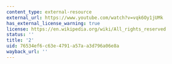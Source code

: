 ```yaml
---
content_type: external-resource
external_url: https://www.youtube.com/watch?v=vqk6Oy1jUMk
has_external_license_warning: true
license: https://en.wikipedia.org/wiki/All_rights_reserved
status: ''
title: '2'
uid: 76534ef6-c63e-4791-a57a-a3d796a06e8a
wayback_url: ''
---
```

